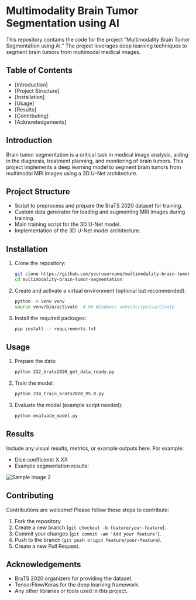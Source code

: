 # Multimodality Brain Tumor Segmentation using AI

This repository contains the code for the project "Multimodality Brain Tumor Segmentation using AI." The project leverages deep learning techniques to segment brain tumors from multimodal medical images.

## Table of Contents
- [Introduction]
- [Project Structure]
- [Installation]
- [Usage]
- [Results]
- [Contributing]
- [Acknowledgements]

## Introduction

Brain tumor segmentation is a critical task in medical image analysis, aiding in the diagnosis, treatment planning, and monitoring of brain tumors. This project implements a deep learning model to segment brain tumors from multimodal MRI images using a 3D U-Net architecture.

## Project Structure

- Script to preprocess and prepare the BraTS 2020 dataset for training.
-  Custom data generator for loading and augmenting MRI images during training.
-  Main training script for the 3D U-Net model.
- Implementation of the 3D U-Net model architecture.

## Installation

1. Clone the repository:
    ```bash
    git clone https://github.com/yourusername/multimodality-brain-tumor-segmentation.git
    cd multimodality-brain-tumor-segmentation
    ```

2. Create and activate a virtual environment (optional but recommended):
    ```bash
    python -m venv venv
    source venv/bin/activate  # On Windows: venv\Scripts\activate
    ```

3. Install the required packages:
    ```bash
    pip install -r requirements.txt
    ```

## Usage

1. Prepare the data:
    ```bash
    python 232_brats2020_get_data_ready.py
    ```

2. Train the model:
    ```bash
    python 234_train_brats2020_V5.0.py
    ```

3. Evaluate the model (example script needed):
    ```bash
    python evaluate_model.py
    ```

## Results

Include any visual results, metrics, or example outputs here. For example:
- Dice coefficient: X.XX
- Example segmentation results:

![Sample image 2](https://github.com/user-attachments/assets/f455ebf1-d090-4ec3-8555-2b3d0468c658)


## Contributing

Contributions are welcome! Please follow these steps to contribute:

1. Fork the repository.
2. Create a new branch (`git checkout -b feature/your-feature`).
3. Commit your changes (`git commit -am 'Add your feature'`).
4. Push to the branch (`git push origin feature/your-feature`).
5. Create a new Pull Request.



## Acknowledgements

- BraTS 2020 organizers for providing the dataset.
- TensorFlow/Keras for the deep learning framework.
- Any other libraries or tools used in this project.

